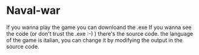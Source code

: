 # Naval-war
If you wanna play the game you can downloand the .exe 
If you wanna see the code (or don't trust the .exe :-) ) there's the source code.
the language of the game is italian, you can change it by modifying the output in the source code.

